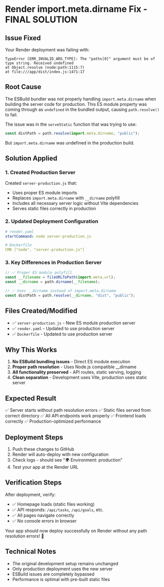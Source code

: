 # Render import.meta.dirname Fix - FINAL SOLUTION

## Issue Fixed
Your Render deployment was failing with:
```
TypeError [ERR_INVALID_ARG_TYPE]: The "paths[0]" argument must be of type string. Received undefined
at Object.resolve (node:path:1115:7)
at file:///app/dist/index.js:1471:17
```

## Root Cause
The ESBuild bundler was not properly handling `import.meta.dirname` when building the server code for production. This ES module property was coming through as `undefined` in the bundled output, causing `path.resolve()` to fail.

The issue was in the `serveStatic` function that was trying to use:
```javascript
const distPath = path.resolve(import.meta.dirname, "public");
```

But `import.meta.dirname` was undefined in the production build.

## Solution Applied

### 1. Created Production Server
Created `server-production.js` that:
- Uses proper ES module imports
- Replaces `import.meta.dirname` with `__dirname` polyfill
- Includes all necessary server logic without Vite dependencies
- Serves static files correctly in production

### 2. Updated Deployment Configuration
```yaml
# render.yaml
startCommand: node server-production.js

# Dockerfile  
CMD ["node", "server-production.js"]
```

### 3. Key Differences in Production Server
```javascript
// ✅ Proper ES module polyfill
const __filename = fileURLToPath(import.meta.url);
const __dirname = path.dirname(__filename);

// ✅ Uses __dirname instead of import.meta.dirname
const distPath = path.resolve(__dirname, "dist", "public");
```

## Files Created/Modified
- ✅ `server-production.js` - New ES module production server
- ✅ `render.yaml` - Updated to use production server
- ✅ `Dockerfile` - Updated to use production server

## Why This Works
1. **No ESBuild bundling issues** - Direct ES module execution
2. **Proper path resolution** - Uses Node.js compatible __dirname
3. **All functionality preserved** - API routes, static serving, logging
4. **Clean separation** - Development uses Vite, production uses static server

## Expected Result
✅ Server starts without path resolution errors
✅ Static files served from correct directory
✅ All API endpoints work properly
✅ Frontend loads correctly
✅ Production-optimized performance

## Deployment Steps
1. Push these changes to GitHub
2. Render will auto-deploy with new configuration
3. Check logs - should see "🌍 Environment: production"
4. Test your app at the Render URL

## Verification Steps
After deployment, verify:
- ✅ Homepage loads (static files working)
- ✅ API responds: `/api/tasks`, `/api/goals`, etc.
- ✅ All pages navigate correctly
- ✅ No console errors in browser

Your app should now deploy successfully on Render without any path resolution errors! 🚀

## Technical Notes
- The original development setup remains unchanged
- Only production deployment uses the new server
- ESBuild issues are completely bypassed
- Performance is optimal with pre-built static files